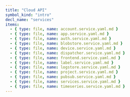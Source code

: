 ```yaml
---
title: "Cloud API"
symbol_kind: "intro"
decl_name: "services"
items:
  - { type: file, name: account.service.yaml.md }
  - { type: file, name: app.service.yaml.md }
  - { type: file, name: auth.service.yaml.md }
  - { type: file, name: blobstore.service.yaml.md }
  - { type: file, name: device.service.yaml.md }
  - { type: file, name: dispatcher.service.yaml.md }
  - { type: file, name: frontend.service.yaml.md }
  - { type: file, name: label.service.yaml.md }
  - { type: file, name: logstore.service.yaml.md }
  - { type: file, name: project.service.yaml.md }
  - { type: file, name: pubsub.service.yaml.md }
  - { type: file, name: services.service.yaml.md }
  - { type: file, name: timeseries.service.yaml.md }
---
```


